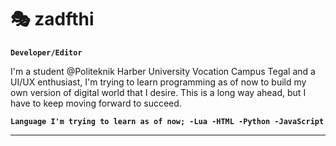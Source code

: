 # 🎭 zadfthi

**`Developer/Editor`**

I'm a student @Politeknik Harber University Vocation Campus Tegal and a UI/UX enthusiast, I'm trying to learn programming as of now to build my own version of digital world that I desire. This is a long way ahead, but I have to keep moving forward to succeed.

**`Language I'm trying to learn as of now;
-Lua
-HTML
-Python
-JavaScript`**

---
